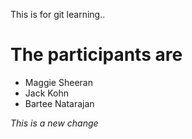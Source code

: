 This is for git learning..

# The participants are
 - Maggie Sheeran
 - Jack Kohn
 - Bartee Natarajan
 
 _This is a new change_
